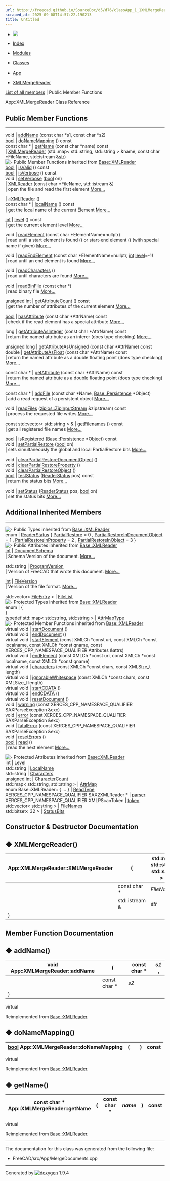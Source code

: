 ```yaml
---
url: https://freecad.github.io/SourceDoc/d5/d76/classApp_1_1XMLMergeReader.html
scraped_at: 2025-09-08T14:57:22.190213
title: Untitled
---
```


  * [ ![](https://www.freecad.org/svg/logo-freecad.svg) ](https://freecadweb.org "FreeCAD")
  * [Index](../../index.html "Index")
  * [Modules](../../modules.html "Modules list")
  * [Classes](../../annotated.html "Annotated list")

  * [App](../../dd/dc2/namespaceApp.html)
  * [XMLMergeReader](../../d5/d76/classApp_1_1XMLMergeReader.html)

[List of all members](../../d7/d0d/classApp_1_1XMLMergeReader-members.html) | Public Member Functions

App::XMLMergeReader Class Reference

##  Public Member Functions  
  
---  
void | [addName](../../d5/d76/classApp_1_1XMLMergeReader.html#aaa60a28ad48675faa89dc03e8858b204) (const char *s1, const char *s2)  
[bool](../../d9/db9/classbool.html) | [doNameMapping](../../d5/d76/classApp_1_1XMLMergeReader.html#a2248ef49970d1203f48c6c04e2893a84) () const  
const char * | [getName](../../d5/d76/classApp_1_1XMLMergeReader.html#ab6451493700a993be1f241b745709b64) (const char *name) const  
|
[XMLMergeReader](../../d5/d76/classApp_1_1XMLMergeReader.html#a2329942baaff929440403ab77c803135)
(std::map< std::string, std::string > &name, const char *FileName,
std::istream &[str](../../d9/d36/classstr.html))  
![-](../../closed.png) Public Member Functions inherited from
[Base::XMLReader](../../dc/d95/classBase_1_1XMLReader.html)  
[bool](../../d9/db9/classbool.html) | [isValid](../../dc/d95/classBase_1_1XMLReader.html#a8104be87d837faa87cfc73aeaa6fe7ed) () const  
[bool](../../d9/db9/classbool.html) | [isVerbose](../../dc/d95/classBase_1_1XMLReader.html#a89fa30d380593281c1e22864653a8b0a) () const  
void | [setVerbose](../../dc/d95/classBase_1_1XMLReader.html#aaea2a3e84a2f7c2dc22bf4d66bf2c6f4) ([bool](../../d9/db9/classbool.html) on)  
|
[XMLReader](../../dc/d95/classBase_1_1XMLReader.html#a99f834c210330c8cb20eaf5e2e74f8d7)
(const char *FileName, std::istream &)  
| open the file and read the first element
[More...](../../dc/d95/classBase_1_1XMLReader.html#a99f834c210330c8cb20eaf5e2e74f8d7)  
  
|
[~XMLReader](../../dc/d95/classBase_1_1XMLReader.html#a22df0cabc0d0237cd5d65e84cc2b0307)
()  
const char * | [localName](../../dc/d95/classBase_1_1XMLReader.html#a03caf199f35d2c0cc744743c2dc0f8ae) () const  
| get the local name of the current Element
[More...](../../dc/d95/classBase_1_1XMLReader.html#a03caf199f35d2c0cc744743c2dc0f8ae)  
  
[int](../../d1/da0/classint.html) | [level](../../dc/d95/classBase_1_1XMLReader.html#a9ec34bbba5e4b1f8e747bf502fa643e3) () const  
| get the current element level
[More...](../../dc/d95/classBase_1_1XMLReader.html#a9ec34bbba5e4b1f8e747bf502fa643e3)  
  
void | [readElement](../../dc/d95/classBase_1_1XMLReader.html#acb64ef07ee635b9598dba87743ea910e) (const char *ElementName=nullptr)  
| read until a start element is found (<name>) or start-end element (<name/>)
(with special name if given)
[More...](../../dc/d95/classBase_1_1XMLReader.html#acb64ef07ee635b9598dba87743ea910e)  
  
void | [readEndElement](../../dc/d95/classBase_1_1XMLReader.html#a78b767c277907507951ab71aca3dd4d3) (const char *ElementName=nullptr, [int](../../d1/da0/classint.html) [level](../../d1/da0/classint.html)=-1)  
| read until an end element is found
[More...](../../dc/d95/classBase_1_1XMLReader.html#a78b767c277907507951ab71aca3dd4d3)  
  
void | [readCharacters](../../dc/d95/classBase_1_1XMLReader.html#ac1ec77dd8039d43f47934fd784301753) ()  
| read until characters are found
[More...](../../dc/d95/classBase_1_1XMLReader.html#ac1ec77dd8039d43f47934fd784301753)  
  
void | [readBinFile](../../dc/d95/classBase_1_1XMLReader.html#a9c7fc15570f69a6db6e1961770928912) (const char *)  
| read binary file
[More...](../../dc/d95/classBase_1_1XMLReader.html#a9c7fc15570f69a6db6e1961770928912)  
  
unsigned [int](../../d1/da0/classint.html) | [getAttributeCount](../../dc/d95/classBase_1_1XMLReader.html#a7e1e8be82f67c2dcc0bdb8e8145a4163) () const  
| get the number of attributes of the current element
[More...](../../dc/d95/classBase_1_1XMLReader.html#a7e1e8be82f67c2dcc0bdb8e8145a4163)  
  
[bool](../../d9/db9/classbool.html) | [hasAttribute](../../dc/d95/classBase_1_1XMLReader.html#aefe11ae58fde0a85db07e37426817910) (const char *AttrName) const  
| check if the read element has a special attribute
[More...](../../dc/d95/classBase_1_1XMLReader.html#aefe11ae58fde0a85db07e37426817910)  
  
long | [getAttributeAsInteger](../../dc/d95/classBase_1_1XMLReader.html#a575f139de19ea0e240bab02b57ce341c) (const char *AttrName) const  
| return the named attribute as an interer (does type checking)
[More...](../../dc/d95/classBase_1_1XMLReader.html#a575f139de19ea0e240bab02b57ce341c)  
  
unsigned long | [getAttributeAsUnsigned](../../dc/d95/classBase_1_1XMLReader.html#ac384789d0b975c7caee3762a236d951c) (const char *AttrName) const  
double | [getAttributeAsFloat](../../dc/d95/classBase_1_1XMLReader.html#ae9307e54ece4b081b9fb227151832820) (const char *AttrName) const  
| return the named attribute as a double floating point (does type checking)
[More...](../../dc/d95/classBase_1_1XMLReader.html#ae9307e54ece4b081b9fb227151832820)  
  
const char * | [getAttribute](../../dc/d95/classBase_1_1XMLReader.html#a78b5d9a39d0bfbef09cacee62784a788) (const char *AttrName) const  
| return the named attribute as a double floating point (does type checking)
[More...](../../dc/d95/classBase_1_1XMLReader.html#a78b5d9a39d0bfbef09cacee62784a788)  
  
const char * | [addFile](../../dc/d95/classBase_1_1XMLReader.html#adf371fa6365af1b80097055bebf87dfe) (const char *Name, [Base::Persistence](../../d9/d25/classBase_1_1Persistence.html) *Object)  
| add a read request of a persistent object
[More...](../../dc/d95/classBase_1_1XMLReader.html#adf371fa6365af1b80097055bebf87dfe)  
  
void | [readFiles](../../dc/d95/classBase_1_1XMLReader.html#a53b94bea9a61011f67ee6f5e98e53f16) ([zipios::ZipInputStream](../../d0/d1f/classzipios_1_1ZipInputStream.html) &zipstream) const  
| process the requested file writes
[More...](../../dc/d95/classBase_1_1XMLReader.html#a53b94bea9a61011f67ee6f5e98e53f16)  
  
const std::vector< std::string > & | [getFilenames](../../dc/d95/classBase_1_1XMLReader.html#a87e7f17434d9bc50694df12d10ee3510) () const  
| get all registered file names
[More...](../../dc/d95/classBase_1_1XMLReader.html#a87e7f17434d9bc50694df12d10ee3510)  
  
[bool](../../d9/db9/classbool.html) | [isRegistered](../../dc/d95/classBase_1_1XMLReader.html#a549e35a938c26907745f6cb8bc5c95f1) ([Base::Persistence](../../d9/d25/classBase_1_1Persistence.html) *Object) const  
void | [setPartialRestore](../../dc/d95/classBase_1_1XMLReader.html#adaf7e17e8787a7f2bc25ba0c62bbd389) ([bool](../../d9/db9/classbool.html) on)  
| sets simultaneously the global and local PartialRestore bits
[More...](../../dc/d95/classBase_1_1XMLReader.html#adaf7e17e8787a7f2bc25ba0c62bbd389)  
  
void | [clearPartialRestoreDocumentObject](../../dc/d95/classBase_1_1XMLReader.html#a050bbb542ef0f85cca44204fc1d961a2) ()  
void | [clearPartialRestoreProperty](../../dc/d95/classBase_1_1XMLReader.html#a3c89a7778a60cc6bc5709aa7e93d7bd4) ()  
void | [clearPartialRestoreObject](../../dc/d95/classBase_1_1XMLReader.html#a64cdb40adef67632889905988ce34e42) ()  
[bool](../../d9/db9/classbool.html) | [testStatus](../../dc/d95/classBase_1_1XMLReader.html#a1f076d2b8f0c7ff3257cfa6fc595c06c) ([ReaderStatus](../../dc/d95/classBase_1_1XMLReader.html#a738ab4c9a417f97633ca0d15797dea50) pos) const  
| return the status bits
[More...](../../dc/d95/classBase_1_1XMLReader.html#a1f076d2b8f0c7ff3257cfa6fc595c06c)  
  
void | [setStatus](../../dc/d95/classBase_1_1XMLReader.html#aa424bc7428542103bf5324d28574bae4) ([ReaderStatus](../../dc/d95/classBase_1_1XMLReader.html#a738ab4c9a417f97633ca0d15797dea50) pos, [bool](../../d9/db9/classbool.html) on)  
| set the status bits
[More...](../../dc/d95/classBase_1_1XMLReader.html#aa424bc7428542103bf5324d28574bae4)  
  
  
##  Additional Inherited Members  
  
---  
![-](../../closed.png) Public Types inherited from
[Base::XMLReader](../../dc/d95/classBase_1_1XMLReader.html)  
enum | [ReaderStatus](../../dc/d95/classBase_1_1XMLReader.html#a738ab4c9a417f97633ca0d15797dea50) { [PartialRestore](../../dc/d95/classBase_1_1XMLReader.html#a738ab4c9a417f97633ca0d15797dea50aee244f56623eb5670c7219096835a52c) = 0 , [PartialRestoreInDocumentObject](../../dc/d95/classBase_1_1XMLReader.html#a738ab4c9a417f97633ca0d15797dea50a22ec7d4e78b150adbed3f2546a405e1e) = 1 , [PartialRestoreInProperty](../../dc/d95/classBase_1_1XMLReader.html#a738ab4c9a417f97633ca0d15797dea50a5d210453139b949521d6bc19d20732f9) = 2 , [PartialRestoreInObject](../../dc/d95/classBase_1_1XMLReader.html#a738ab4c9a417f97633ca0d15797dea50a18fabdd961603a12048f1bfdb670c7ef) = 3 }  
![-](../../closed.png) Public Attributes inherited from
[Base::XMLReader](../../dc/d95/classBase_1_1XMLReader.html)  
[int](../../d1/da0/classint.html) | [DocumentSchema](../../dc/d95/classBase_1_1XMLReader.html#a74af603513fa80d2be16b626f023223a)  
| Schema Version of the document.
[More...](../../dc/d95/classBase_1_1XMLReader.html#a74af603513fa80d2be16b626f023223a)  
  
std::string | [ProgramVersion](../../dc/d95/classBase_1_1XMLReader.html#a8de5cc0038e7b748554f9d82757e3c22)  
| Version of FreeCAD that wrote this document.
[More...](../../dc/d95/classBase_1_1XMLReader.html#a8de5cc0038e7b748554f9d82757e3c22)  
  
[int](../../d1/da0/classint.html) | [FileVersion](../../dc/d95/classBase_1_1XMLReader.html#aa1e0b79c86e73f829e400840f52eaadf)  
| Version of the file format.
[More...](../../dc/d95/classBase_1_1XMLReader.html#aa1e0b79c86e73f829e400840f52eaadf)  
  
std::vector< [FileEntry](../../d4/d0e/structBase_1_1XMLReader_1_1FileEntry.html) > | [FileList](../../dc/d95/classBase_1_1XMLReader.html#a633630eb9759529b190e5ea552d1d3f9)  
![-](../../closed.png) Protected Types inherited from
[Base::XMLReader](../../dc/d95/classBase_1_1XMLReader.html)  
enum | {   
}  
typedef std::map< std::string, std::string > | [AttrMapType](../../dc/d95/classBase_1_1XMLReader.html#a287bd21096c2d7f40616931b90be0c67)  
![-](../../closed.png) Protected Member Functions inherited from
[Base::XMLReader](../../dc/d95/classBase_1_1XMLReader.html)  
virtual void | [startDocument](../../dc/d95/classBase_1_1XMLReader.html#a81c1cb0a200a4249e973fe6b01a1a736) ()  
virtual void | [endDocument](../../dc/d95/classBase_1_1XMLReader.html#a1a330b1a0744588a97aadbd274048148) ()  
virtual void | [startElement](../../dc/d95/classBase_1_1XMLReader.html#aa99360f6d38f98f1c6f60d22ff055738) (const XMLCh *const uri, const XMLCh *const localname, const XMLCh *const qname, const XERCES_CPP_NAMESPACE_QUALIFIER Attributes &attrs)  
virtual void | [endElement](../../dc/d95/classBase_1_1XMLReader.html#aca0fa7593b57b5929f3d431b1d25ece9) (const XMLCh *const uri, const XMLCh *const localname, const XMLCh *const qname)  
virtual void | [characters](../../dc/d95/classBase_1_1XMLReader.html#a1f20264114d4c9f143831b7479417cbc) (const XMLCh *const chars, const XMLSize_t length)  
virtual void | [ignorableWhitespace](../../dc/d95/classBase_1_1XMLReader.html#aae2669227d3d5e1b70d0866e18dadd7c) (const XMLCh *const chars, const XMLSize_t length)  
virtual void | [startCDATA](../../dc/d95/classBase_1_1XMLReader.html#a058a241dc9cc900d24f7f1a7a83cf8a0) ()  
virtual void | [endCDATA](../../dc/d95/classBase_1_1XMLReader.html#aa6600b5e27fd64db2d8709d7116d6454) ()  
virtual void | [resetDocument](../../dc/d95/classBase_1_1XMLReader.html#a40996ed04a1bcccb7d61e4fe0d473304) ()  
void | [warning](../../dc/d95/classBase_1_1XMLReader.html#a8d030ff8ef85ae16aaefbf5635897c30) (const XERCES_CPP_NAMESPACE_QUALIFIER SAXParseException &exc)  
void | [error](../../dc/d95/classBase_1_1XMLReader.html#af7f902f8c2c83c9f7ca5286a213260d6) (const XERCES_CPP_NAMESPACE_QUALIFIER SAXParseException &exc)  
void | [fatalError](../../dc/d95/classBase_1_1XMLReader.html#a0f2f8688a7a6db9c41eac713496483f1) (const XERCES_CPP_NAMESPACE_QUALIFIER SAXParseException &exc)  
void | [resetErrors](../../dc/d95/classBase_1_1XMLReader.html#a4d701e3c554d9203142df4ea41be99dd) ()  
[bool](../../d9/db9/classbool.html) | [read](../../dc/d95/classBase_1_1XMLReader.html#af5fba875db7b1494423dc339fbeb425e) ()  
| read the next element
[More...](../../dc/d95/classBase_1_1XMLReader.html#af5fba875db7b1494423dc339fbeb425e)  
  
![-](../../closed.png) Protected Attributes inherited from
[Base::XMLReader](../../dc/d95/classBase_1_1XMLReader.html)  
[int](../../d1/da0/classint.html) | [Level](../../dc/d95/classBase_1_1XMLReader.html#a61492c7e83a48d2d741ece3a206247aa)  
std::string | [LocalName](../../dc/d95/classBase_1_1XMLReader.html#a3770f141f44ff81e21dacfe5820ad8ba)  
std::string | [Characters](../../dc/d95/classBase_1_1XMLReader.html#a6ea7476fa5d4b3080c2c2380844ae291)  
unsigned [int](../../d1/da0/classint.html) | [CharacterCount](../../dc/d95/classBase_1_1XMLReader.html#a75dde7a646291100f3ef6e93bb229af4)  
std::map< std::string, std::string > | [AttrMap](../../dc/d95/classBase_1_1XMLReader.html#addd22e3d3b22576bbb557015e138ffb4)  
enum Base::XMLReader:: { ... } | [ReadType](../../dc/d95/classBase_1_1XMLReader.html#afbe9c0aca18c1e73bea9b9109466286f)  
XERCES_CPP_NAMESPACE_QUALIFIER SAX2XMLReader * | [parser](../../dc/d95/classBase_1_1XMLReader.html#ab0dd486704a3c691df1085cbd4da93af)  
XERCES_CPP_NAMESPACE_QUALIFIER XMLPScanToken | [token](../../dc/d95/classBase_1_1XMLReader.html#a51f866977ae5d5bd7450fca671de0072)  
std::vector< std::string > | [FileNames](../../dc/d95/classBase_1_1XMLReader.html#a02b9352cc15b50721388c62348c29c34)  
std::bitset< 32 > | [StatusBits](../../dc/d95/classBase_1_1XMLReader.html#acf6975b0f5b21866b5eb6edab7ba38ac)  
  
## Constructor & Destructor Documentation

## ◆ XMLMergeReader()

App::XMLMergeReader::XMLMergeReader  | ( | std::map< std::string, std::string > & | _name_ ,   
---|---|---|---  
|  | const char *  | _FileName_ ,   
|  | std::istream & | _str_  
| ) | |   
  
## Member Function Documentation

## ◆ addName()

| void App::XMLMergeReader::addName  | ( | const char *  | _s1_ ,   
---|---|---|---  
|  | const char *  | _s2_  
| ) | |   
virtual  
  
Reimplemented from
[Base::XMLReader](../../dc/d95/classBase_1_1XMLReader.html#a96a6be27f027068b5260c1df328faea4).

## ◆ doNameMapping()

| [bool](../../d9/db9/classbool.html) App::XMLMergeReader::doNameMapping  | ( | | ) |  const  
---|---|---|---|---  
virtual  
  
Reimplemented from
[Base::XMLReader](../../dc/d95/classBase_1_1XMLReader.html#a1d431382d6f452a2a87cb9c7462d6e72).

## ◆ getName()

| const char * App::XMLMergeReader::getName  | ( | const char *  | _name_| ) |  const  
---|---|---|---|---|---  
virtual  
  
Reimplemented from
[Base::XMLReader](../../dc/d95/classBase_1_1XMLReader.html#aa529233af401d7719226293c506792f8).

* * *

The documentation for this class was generated from the following file:

  * FreeCAD/src/App/MergeDocuments.cpp

* * *

Generated by
[![doxygen](../../doxygen.svg)](https://www.doxygen.org/index.html) 1.9.4

